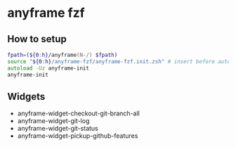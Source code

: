 # anyframe fzf

## How to setup

```zsh
fpath=(${0:h}/anyframe(N-/) $fpath)
source "${0:h}/anyframe-fzf/anyframe-fzf.init.zsh" # insert before autoload anyframe-init
autoload -Uz anyframe-init
anyframe-init
```

## Widgets

- anyframe-widget-checkout-git-branch-all
- anyframe-widget-git-log
- anyframe-widget-git-status
- anyframe-widget-pickup-github-features
